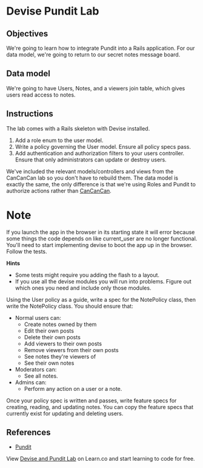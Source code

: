 # Devise Pundit Lab

## Objectives 

We're going to learn how to integrate Pundit into a Rails application.
For our data model, we're going to return to our secret notes message board.

## Data model

We're going to have Users, Notes, and a viewers join table, which gives users read access to notes.

## Instructions

The lab comes with a Rails skeleton with Devise installed.

1. Add a role enum to the user model.
2. Write a policy governing the User model. Ensure all policy specs pass.
3. Add authentication and authorization filters to your users controller. Ensure that only administrators can update or destroy users.

We've included the relevant models/controllers and views from the CanCanCan lab
so you don't have to rebuild them.  The data model is exactly the same, the only
difference is that we're using Roles and Pundit to authorize actions rather than
[CanCanCan].

# Note
If you launch the app in the browser in its starting state it will error because
some things the code depends on like current_user are no longer functional.
You'll need to start implementing devise to boot the app up in the browser.
Follow the tests.

**Hints**
* Some tests might require you adding the flash to a layout.
* If you use all the devise modules you will run into problems.
  Figure out which ones you need and include only those modules.

Using the User policy as a guide, write a spec for the NotePolicy class, then
write the NotePolicy class. You should ensure that:

  * Normal users can:
    * Create notes owned by them
    * Edit their own posts
    * Delete their own posts
    * Add viewers to their own posts
    * Remove viewers from their own posts
    * See notes they're viewers of
    * See their own notes
  * Moderators can:
    * See all notes.
  * Admins can:
    * Perform any action on a user or a note.

Once your policy spec is written and passes, write feature specs for creating, reading, and updating notes. You can copy the feature specs that currently exist for updating and deleting users.

## References
* [Pundit]

[Pundit]: https://github.com/elabs/pundit
[CanCanCan]: https://github.com/CanCanCommunity/cancancan
<p data-visibility='hidden'>View <a href='https://learn.co/lessons/devise_pundit_lab'>Devise and Pundit Lab</a> on Learn.co and start learning to code for free.</p>

